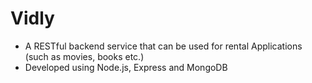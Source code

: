 # Vidly
- A RESTful backend service that can be used for rental Applications (such as movies, books etc.)
- Developed using Node.js, Express and MongoDB
